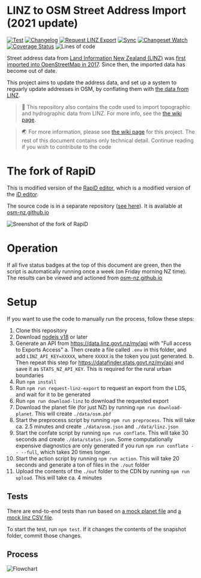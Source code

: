 # LINZ to OSM Street Address Import (2021 update)

[![Test](https://github.com/osm-nz/linz-address-import/actions/workflows/ci.yml/badge.svg)](https://github.com/osm-nz/linz-address-import/actions/workflows/ci.yml)
[![Changelog](https://github.com/osm-nz/linz-address-import/actions/workflows/changelog.yml/badge.svg)](https://github.com/osm-nz/linz-address-import/actions/workflows/changelog.yml)
[![Request LINZ Export](https://github.com/osm-nz/linz-address-import/workflows/Request%20LINZ%20Export/badge.svg)](https://github.com/osm-nz/linz-address-import/actions/workflows/request-linz-export.yml)
[![Sync](https://github.com/osm-nz/linz-address-import/actions/workflows/sync.yml/badge.svg)](https://github.com/osm-nz/linz-address-import/actions/workflows/sync.yml)
[![Changeset Watch](https://github.com/osm-nz/linz-address-import/actions/workflows/changesetWatch.yml/badge.svg)](https://github.com/osm-nz/linz-address-import/actions/workflows/changesetWatch.yml)
[![Coverage Status](https://coveralls.io/repos/github/osm-nz/linz-address-import/badge.svg?branch=main)](https://coveralls.io/github/osm-nz/linz-address-import?branch=main)
![Lines of code](https://img.shields.io/tokei/lines/github/osm-nz/linz-address-import?color=green)

Street address data from [Land Information New Zealand (LINZ)](https://linz.govt.nz) was [first imported into OpenStreetMap in 2017](https://wiki.openstreetmap.org/wiki/LINZ/Address_Import). Since then, the imported data has become out of date.

This project aims to update the address data, and set up a system to reguarly update addresses in OSM, by conflating them with [the data from LINZ](https://data.linz.govt.nz/layer/105689).

> 🚩 This repository also contains the code used to import topographic and hydrographic data from LINZ. For more info, see the [the wiki page](https://wiki.osm.org/LINZ).

> 🌏 For more information, please see [the wiki page](<https://wiki.openstreetmap.org/wiki/Import/New_Zealand_Street_Addresses_(2021)>) for this project. The rest of this document contains only technical detail. Continue reading if you wish to contribute to the code

# The fork of RapiD

This is modified version of the [RapiD editor](https://github.com/facebookincubator/rapid), which is a modified version of the [iD editor](https://github.com/openstreetmap/iD).

The source code is in a separate repository ([see here](https://github.com/osm-nz/RapiD)). It is available at [osm-nz.github.io](https://osm-nz.github.io)

![Sreenshot of the fork of RapiD](https://user-images.githubusercontent.com/16009897/138576782-df5a7223-cbee-4d3f-9a0f-f7a61d637540.png)

# Operation

If all five status badges at the top of this document are green, then the script is automatically running once a week (on Friday morning NZ time). The results can be viewed and actioned from [osm-nz.github.io](https://osm-nz.github.io)

# Setup

If you want to use the code to manually run the process, follow these steps:

1. Clone this repository
2. Download [nodejs v18](https://nodejs.org) or later
3. Generate an API from https://data.linz.govt.nz/my/api with "Full access to Exports Access"
   a. Then create a file called `.env` in this folder, and add `LINZ_API_KEY=XXXXX`, where `XXXXX` is the token you just generated.
   b. Then repeat this step for https://datafinder.stats.govt.nz/my/api and save it as `STATS_NZ_API_KEY`. This is required for the rural urban boundaries
4. Run `npm install`
5. Run `npm run request-linz-export` to request an export from the LDS, and wait for it to be generated
6. Run `npm run download-linz` to download the requested export
7. Download the planet file (for just NZ) by running `npm run download-planet`. This will create `./data/osm.pbf`
8. Start the preprocess script by running `npm run preprocess`. This will take ca. 2.5 minutes and create `./data/osm.json` and `./data/linz.json`
9. Start the confate script by running `npm run conflate`. This will take 30 seconds and create `./data/status.json`. Some computationally expensive diagnostics are only generated if you run `npm run conflate -- --full`, which takes 20 times longer.
10. Start the action script by running `npm run action`. This will take 20 seconds and generate a ton of files in the `./out` folder
11. Upload the contents of the `./out` folder to the CDN by running `npm run upload`. This will take ca. 4 minutes

## Tests

There are end-to-end tests than run based on [a mock planet file](src/__tests__/mock/planet.xml) and [a mock linz CSV file](src/__tests__/mock/linz-dump.csv).

To start the test, run `npm test`. If it changes the contents of the snapshot folder, commit those changes.

## Process

![Flowchart](https://wiki.openstreetmap.org/wiki/Special:FilePath/LINZ_Address_Conflation_Flowchart.png)
